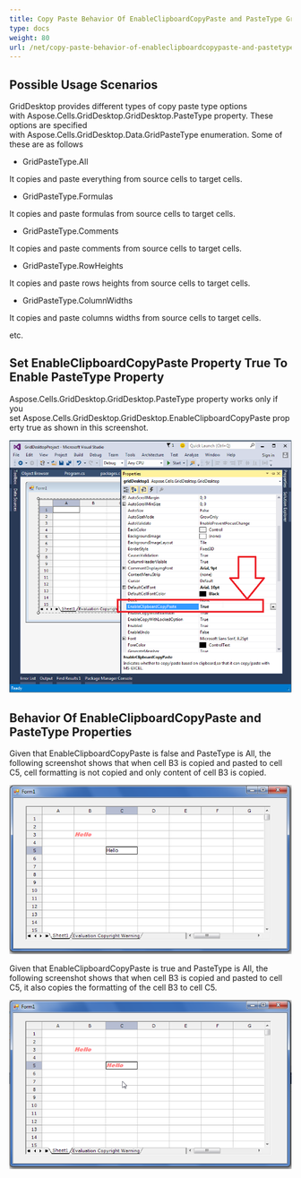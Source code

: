 ```yaml
---
title: Copy Paste Behavior Of EnableClipboardCopyPaste and PasteType GridDesktop Properties
type: docs
weight: 80
url: /net/copy-paste-behavior-of-enableclipboardcopypaste-and-pastetype-griddesktop-properties/
---
```


## **Possible Usage Scenarios**
GridDesktop provides different types of copy paste type options with Aspose.Cells.GridDesktop.GridDesktop.PasteType property. These options are specified with Aspose.Cells.GridDesktop.Data.GridPasteType enumeration. Some of these are as follows

- GridPasteType.All

It copies and paste everything from source cells to target cells.

- GridPasteType.Formulas

It copies and paste formulas from source cells to target cells.

- GridPasteType.Comments

It copies and paste comments from source cells to target cells.

- GridPasteType.RowHeights

It copies and paste rows heights from source cells to target cells.

- GridPasteType.ColumnWidths

It copies and paste columns widths from source cells to target cells.

etc.
## **Set EnableClipboardCopyPaste Property True To Enable PasteType Property**
Aspose.Cells.GridDesktop.GridDesktop.PasteType property works only if you set Aspose.Cells.GridDesktop.GridDesktop.EnableClipboardCopyPaste property true as shown in this screenshot.

![todo:image_alt_text](copy-paste-behavior-of-enableclipboardcopypaste-and-pastetype-griddesktop-properties_1.png)
## **Behavior Of EnableClipboardCopyPaste and PasteType Properties**
Given that EnableClipboardCopyPaste is false and PasteType is All, the following screenshot shows that when cell B3 is copied and pasted to cell C5, cell formatting is not copied and only content of cell B3 is copied.

![todo:image_alt_text](copy-paste-behavior-of-enableclipboardcopypaste-and-pastetype-griddesktop-properties_2.png)

Given that EnableClipboardCopyPaste is true and PasteType is All, the following screenshot shows that when cell B3 is copied and pasted to cell C5, it also copies the formatting of the cell B3 to cell C5.

![todo:image_alt_text](copy-paste-behavior-of-enableclipboardcopypaste-and-pastetype-griddesktop-properties_3.png)


